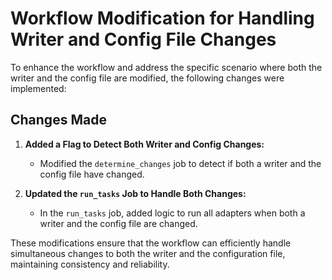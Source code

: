 # Workflow Modification for Handling Writer and Config File Changes

To enhance the workflow and address the specific scenario where both the writer and the config file are modified, the following changes were implemented:

## Changes Made

1. **Added a Flag to Detect Both Writer and Config Changes:**
    - Modified the `determine_changes` job to detect if both a writer and the config file have changed.

2. **Updated the `run_tasks` Job to Handle Both Changes:**
    - In the `run_tasks` job, added logic to run all adapters when both a writer and the config file are changed.

These modifications ensure that the workflow can efficiently handle simultaneous changes to both the writer and the configuration file, maintaining consistency and reliability.


